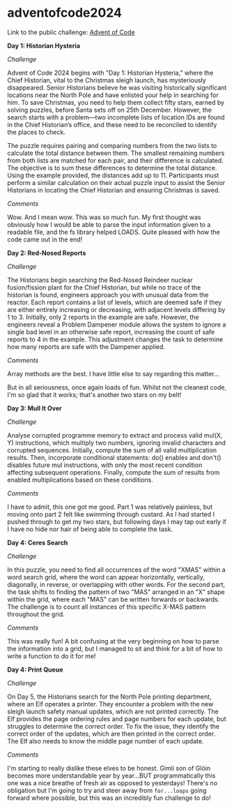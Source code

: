 # adventofcode2024

Link to the public challenge: [Advent of Code](https://adventofcode.com/2024/)

**Day 1: Historian Hysteria**

_Challenge_

Advent of Code 2024 begins with "Day 1: Historian Hysteria," where the Chief Historian, vital to the Christmas sleigh launch, has mysteriously disappeared. Senior Historians believe he was visiting historically significant locations near the North Pole and have enlisted your help in searching for him. To save Christmas, you need to help them collect fifty stars, earned by solving puzzles, before Santa sets off on 25th December. However, the search starts with a problem—two incomplete lists of location IDs are found in the Chief Historian’s office, and these need to be reconciled to identify the places to check.

The puzzle requires pairing and comparing numbers from the two lists to calculate the total distance between them. The smallest remaining numbers from both lists are matched for each pair, and their difference is calculated. The objective is to sum these differences to determine the total distance. Using the example provided, the distances add up to 11. Participants must perform a similar calculation on their actual puzzle input to assist the Senior Historians in locating the Chief Historian and ensuring Christmas is saved.

_Comments_

Wow. And I mean wow. This was so much fun. My first thought was obviously how I would be able to parse the input information given to a readable file, and the fs library helped LOADS. Quite pleased with how the code came out in the end!

**Day 2: Red-Nosed Reports**

_Challenge_

The Historians begin searching the Red-Nosed Reindeer nuclear fusion/fission plant for the Chief Historian, but while no trace of the historian is found, engineers approach you with unusual data from the reactor. Each report contains a list of levels, which are deemed safe if they are either entirely increasing or decreasing, with adjacent levels differing by 1 to 3. Initially, only 2 reports in the example are safe. However, the engineers reveal a Problem Dampener module allows the system to ignore a single bad level in an otherwise safe report, increasing the count of safe reports to 4 in the example. This adjustment changes the task to determine how many reports are safe with the Dampener applied.

_Comments_

Array methods are the best. I have little else to say regarding this matter...

But in all seriousness, once again loads of fun. Whilst not the cleanest code, I'm so glad that it works; that's another two stars on my belt!

**Day 3: Mull It Over**

_Challenge_

Analyse corrupted programme memory to extract and process valid mul(X, Y) instructions, which multiply two numbers, ignoring invalid characters and corrupted sequences. Initially, compute the sum of all valid multiplication results. Then, incorporate conditional statements: do() enables and don't() disables future mul instructions, with only the most recent condition affecting subsequent operations. Finally, compute the sum of results from enabled multiplications based on these conditions.

_Comments_

I have to admit, this one got me good. Part 1 was relatively painless, but moving onto part 2 felt like swimming through custard. As I had started I pushed through to get my two stars, but following days I may tap out early if I have no hide nor hair of being able to complete the task.

**Day 4: Ceres Search**

_Challenge_

In this puzzle, you need to find all occurrences of the word "XMAS" within a word search grid, where the word can appear horizontally, vertically, diagonally, in reverse, or overlapping with other words. For the second part, the task shifts to finding the pattern of two "MAS" arranged in an "X" shape within the grid, where each "MAS" can be written forwards or backwards. The challenge is to count all instances of this specific X-MAS pattern throughout the grid.

_Comments_

This was really fun! A bit confusing at the very beginning on how to parse the information into a grid, but I managed to sit and think for a bit of how to write a function to do it for me!

**Day 4: Print Queue**

_Challenge_

On Day 5, the Historians search for the North Pole printing department, where an Elf operates a printer. They encounter a problem with the new sleigh launch safety manual updates, which are not printed correctly. The Elf provides the page ordering rules and page numbers for each update, but struggles to determine the correct order. To fix the issue, they identify the correct order of the updates, which are then printed in the correct order. The Elf also needs to know the middle page number of each update.

_Comments_

I'm starting to really dislike these elves to be honest. Gimli son of Glóin becomes more understandable year by year...BUT programmatically this one was a nice breathe of fresh air as opposed to yesterdays! There's no obligation but I'm going to try and steer away from `for...loops` going forward where possible, but this was an incredibly fun challenge to do!
